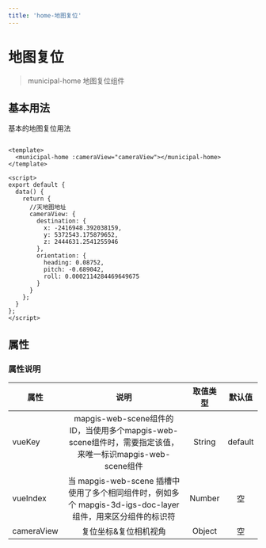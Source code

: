 ```yaml
---
title: 'home-地图复位'
---
```


# 地图复位

> municipal-home 地图复位组件

## 基本用法

基本的地图复位用法

```vue

<template>
  <municipal-home :cameraView="cameraView"></municipal-home>
</template>

<script>
export default {
  data() {
    return {
      //天地图地址
      cameraView: {
        destination: {
          x: -2416948.392038159,
          y: 5372543.175879652,
          z: 2444631.2541255946
        },
        orientation: {
          heading: 0.08752,
          pitch: -0.689042,
          roll: 0.0002114284469649675
        }
      }
    };
  }
};
</script>
```

## 属性

### 属性说明

属性|说明|取值类型|默认值
--|:--:|:--:|:--:
vueKey|mapgis-web-scene组件的 ID，当使用多个mapgis-web-scene组件时，需要指定该值，来唯一标识mapgis-web-scene组件|String|default
vueIndex|当 mapgis-web-scene 插槽中使用了多个相同组件时，例如多个 mapgis-3d-igs-doc-layer 组件，用来区分组件的标识符|Number|空
cameraView|复位坐标&复位相机视角|Object|空


